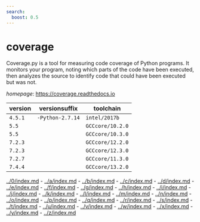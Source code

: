 ```yaml
---
search:
  boost: 0.5
---
```

# coverage

Coverage.py is a tool for measuring code coverage of Python programs.  It monitors your program, noting which parts of the code have been executed,  then analyzes the source to identify code that could have been executed but was not.

*homepage*: <https://coverage.readthedocs.io>

version | versionsuffix | toolchain
--------|---------------|----------
``4.5.1`` | ``-Python-2.7.14`` | ``intel/2017b``
``5.5`` |  | ``GCCcore/10.2.0``
``5.5`` |  | ``GCCcore/10.3.0``
``7.2.3`` |  | ``GCCcore/12.2.0``
``7.2.3`` |  | ``GCCcore/12.3.0``
``7.2.7`` |  | ``GCCcore/11.3.0``
``7.4.4`` |  | ``GCCcore/13.2.0``

[../0/index.md](0) - [../a/index.md](a) - [../b/index.md](b) - [../c/index.md](c) - [../d/index.md](d) - [../e/index.md](e) - [../f/index.md](f) - [../g/index.md](g) - [../h/index.md](h) - [../i/index.md](i) - [../j/index.md](j) - [../k/index.md](k) - [../l/index.md](l) - [../m/index.md](m) - [../n/index.md](n) - [../o/index.md](o) - [../p/index.md](p) - [../q/index.md](q) - [../r/index.md](r) - [../s/index.md](s) - [../t/index.md](t) - [../u/index.md](u) - [../v/index.md](v) - [../w/index.md](w) - [../x/index.md](x) - [../y/index.md](y) - [../z/index.md](z)


